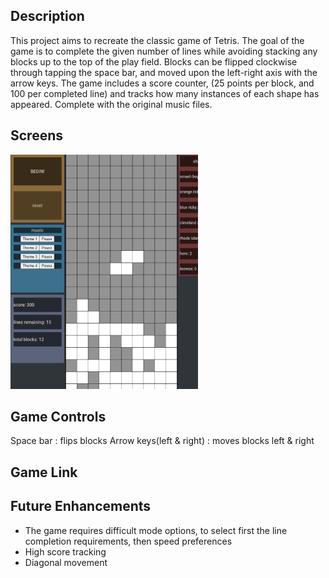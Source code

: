 
## Description
This project aims to recreate the classic game of Tetris. The goal of the game is to complete the given number of lines while avoiding stacking any blocks up to the top of the play field. Blocks can be flipped clockwise through tapping the space bar, and moved upon the left-right axis with the arrow keys. The game includes a score counter, (25 points per block, and 100 per completed line) and tracks how many instances of each shape has appeared. Complete with the original music files. 

## Screens
![meow](images/ss2.png "Tetris")


## Game Controls
Space bar : flips blocks
Arrow keys(left & right) : moves blocks left & right

## Game Link


## Future Enhancements
* The game requires difficult mode options, to select first the line completion requirements, then speed preferences
* High score tracking
* Diagonal movement
